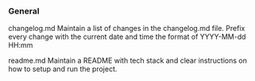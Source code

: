 ### General

changelog.md
Maintain a list of changes in the changelog.md file.
Prefix every change with the current date and time the format of YYYY-MM-dd HH:mm

readme.md
Maintain a README with tech stack and clear instructions on how to setup and run the project.
